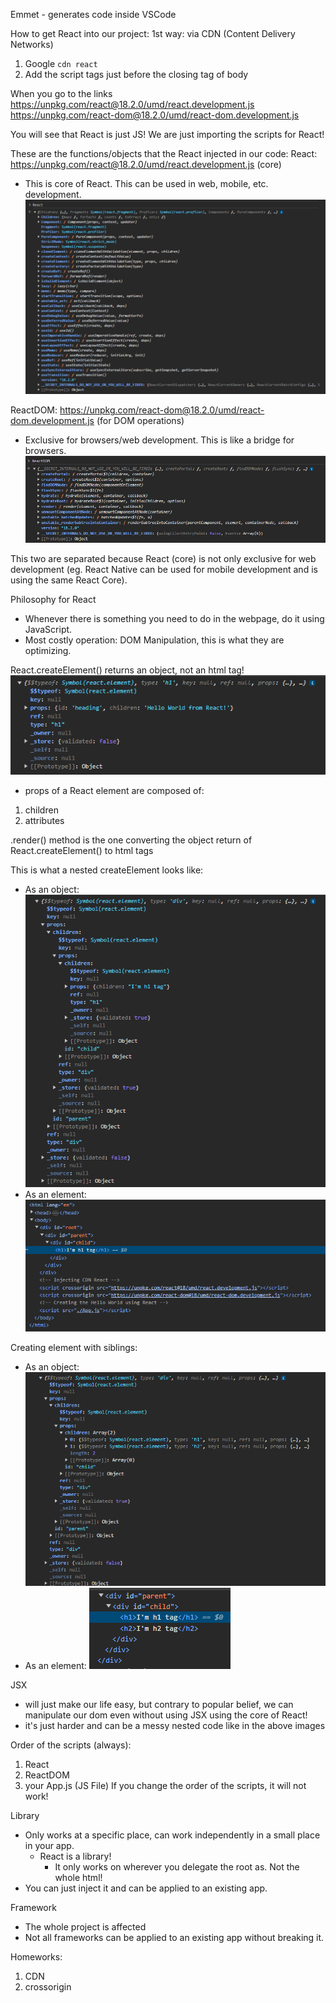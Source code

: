 Emmet - generates code inside VSCode

How to get React into our project:
1st way: via CDN (Content Delivery Networks)
1. Google `cdn react`
2. Add the script tags just before the closing tag of body

When you go to the links
https://unpkg.com/react@18.2.0/umd/react.development.js
https://unpkg.com/react-dom@18.2.0/umd/react-dom.development.js

You will see that React is just JS!
We are just importing the scripts for React!

These are the functions/objects that the React injected in our code:
React: https://unpkg.com/react@18.2.0/umd/react.development.js (core)
- This is core of React. This can be used in web, mobile, etc. development. 
![typing-React-on-console](image.png)

ReactDOM: https://unpkg.com/react-dom@18.2.0/umd/react-dom.development.js (for DOM operations)
- Exclusive for browsers/web development. This is like a bridge for browsers.
![typing-ReactDOM-on-console](image-1.png)

This two are separated because React (core) is not only exclusive for web development
(eg. React Native can be used for mobile development and is using the same React Core).

Philosophy for React
- Whenever there is something you need to do in the webpage, do it using JavaScript.
- Most costly operation: DOM Manipulation, this is what they are optimizing.



React.createElement() returns an object, not an html tag!
![logging-heading-element-created-by-react](image-2.png)
- props of a React element are composed of:
1. children
2. attributes

.render() method is the one converting the object return of React.createElement() to html tags

This is what a nested createElement looks like:
- As an object: ![logging-our-nested-react-object-element](image-3.png)
- As an element: ![nested-react-element-rendered-in-the-dom](image-4.png)

Creating element with siblings:
- As an object: ![logging-our-nested-react-object-with-more-than-1-children](image-5.png)
- As an element: ![nested-react-element-rendered-with-more-than-1-children](image-6.png)

JSX
- will just make our life easy, but contrary to popular belief, we can manipulate our dom even without using JSX using the core of React!
- it's just harder and can be a messy nested code like in the above images





Order of the scripts (always):
1. React
2. ReactDOM
3. your App.js (JS File)
If you change the order of the scripts, it will not work!


Library
- Only works at a specific place, can work independently in a small place in your app.
    - React is a library!
      - It only works on wherever you delegate the root as. Not the whole html!
- You can just inject it and can be applied to an existing app. 

Framework
- The whole project is affected
- Not all frameworks can be applied to an existing app without breaking it.






Homeworks:
1. CDN
2. crossorigin